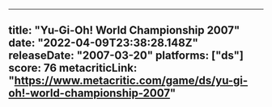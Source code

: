 
---
title: "Yu-Gi-Oh! World Championship 2007"
date: "2022-04-09T23:38:28.148Z"
releaseDate: "2007-03-20"
platforms: ["ds"]
score: 76
metacriticLink: "https://www.metacritic.com/game/ds/yu-gi-oh!-world-championship-2007"
---
